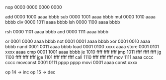 nop         0000 0000 0000 0000

add         0000 1000 aaaa bbbb
sub         0000 1001 aaaa bbbb
mul         0000 1010 aaaa bbbb
div         0000 1011 aaaa bbbb
lsh         0000 1100 aaaa bbbb

rsh         0000 1101 aaaa bbbb
and         0000 1111 aaaa bbbb

or          0001 0000 aaaa bbbb
not         0001 0001 aaaa bbbb
xor         0001 0010 aaaa bbbb
nand        0001 0011 aaaa bbbb
load        0001 0100 xxxx aaaa
store       0001 0101 xxxx aaaa
cmp         0001 1001 aaaa bbbb
je          1010 ffff ffff ffff
jmp         1011 ffff ffff ffff
jg          1100 ffff ffff ffff
jge         1101 ffff ffff ffff
call        1110 ffff ffff ffff
mov         1111 aaaa cccc cccc
movconst    0001 0111 pppp pppp
movi        0001 aaaa const xxxx



op 14 -> inc
op 15 -> dec